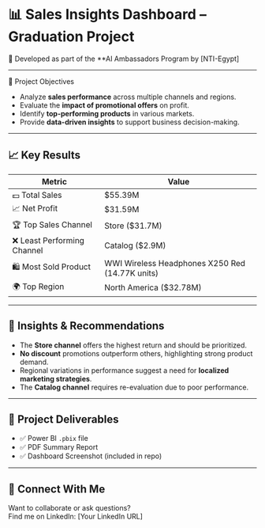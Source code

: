 # 📊 Sales Insights Dashboard – Graduation Project

🚀 Developed as part of the **AI Ambassadors Program by [NTI-Egypt]

---
🎯 Project Objectives

- Analyze **sales performance** across multiple channels and regions.
- Evaluate the **impact of promotional offers** on profit.
- Identify **top-performing products** in various markets.
- Provide **data-driven insights** to support business decision-making.

---

## 📈 Key Results

| Metric                     | Value       |
|---------------------------|-------------|
| 💵 Total Sales            | $55.39M     |
| 📈 Net Profit             | $31.59M     |
| 🏆 Top Sales Channel     | Store ($31.7M) |
| ❌ Least Performing Channel | Catalog ($2.9M) |
| 🛍️ Most Sold Product     | WWI Wireless Headphones X250 Red (14.77K units) |
| 🌍 Top Region             | North America ($32.78M) |

---

## 📌 Insights & Recommendations

- The **Store channel** offers the highest return and should be prioritized.
- **No discount** promotions outperform others, highlighting strong product demand.
- Regional variations in performance suggest a need for **localized marketing strategies**.
- The **Catalog channel** requires re-evaluation due to poor performance.

---

## 📎 Project Deliverables

- ✅ Power BI `.pbix` file  
- ✅ PDF Summary Report  
- ✅ Dashboard Screenshot (included in repo)

---

## 🔗 Connect With Me

Want to collaborate or ask questions?  
Find me on LinkedIn: [Your LinkedIn URL]
